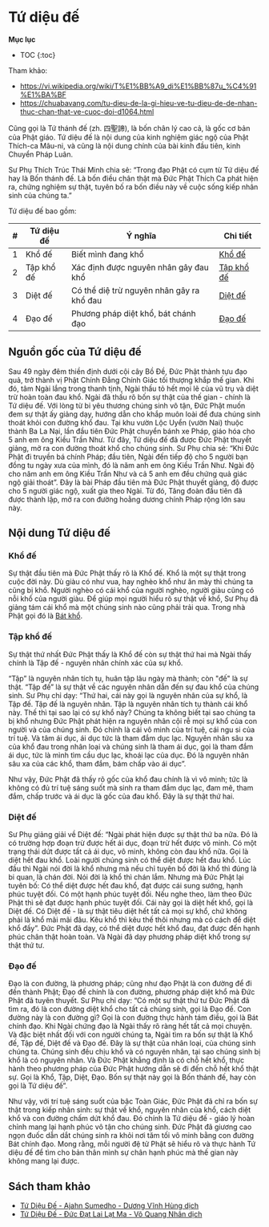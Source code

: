 # Tứ diệu đế

**Mục lục**

- TOC
{:toc}

Tham khảo:

- <https://vi.wikipedia.org/wiki/T%E1%BB%A9_di%E1%BB%87u_%C4%91%E1%BA%BF>
- <https://chuabavang.com/tu-dieu-de-la-gi-hieu-ve-tu-dieu-de-de-nhan-thuc-chan-that-ve-cuoc-doi-d1064.html>

Cũng gọi là Tứ thánh đế (zh. 四聖諦), là bốn chân lý cao cả, là gốc cơ bản của Phật giáo. Tứ diệu đế là nội dung của kinh nghiệm giác ngộ của Phật Thích-ca Mâu-ni, và cũng là nội dung chính của bài kinh đầu tiên, kinh Chuyển Pháp Luân.

Sư Phụ Thích Trúc Thái Minh chia sẻ: “Trong đạo Phật có cụm từ Tứ diệu đế hay là Bốn thánh đế. Là bốn điều chân thật mà Đức Phật Thích Ca phát hiện ra, chứng nghiệm sự thật, tuyên bố ra bốn điều này về cuộc sống kiếp nhân sinh của chúng ta.”

Tứ diệu đế bao gồm:

|#   |Tứ diệu đế |Ý nghĩa  |Chi tiết  |
|----|-----------|---------|----------|
|1   |Khổ đế     |Biết mình đang khổ  | [Khổ đế](#khổ-đế)        |
|2   |Tập khổ đế |Xác định được nguyên nhân gây đau khổ  |[Tập khổ đế](#tập-khổ-đế)        |
|3   |Diệt đế    |Có thể diệ trừ nguyên nhân gây ra khổ đau |[Diệt đế](#diệt-đế)         |
|4   |Đạo đế     |Phương pháp diệt khổ, bát chánh đạo |[Đạo đế](#đạo-đế)         |

## Nguồn gốc của Tứ diệu đế

Sau 49 ngày đêm thiền định dưới cội cây Bồ Đề, Đức Phật thành tựu đạo quả, trở thành vị Phật Chính Đẳng Chính Giác tối thượng khắp thế gian. Khi đó, tâm Ngài lắng trong thanh tịnh, Ngài thấu tỏ hết mọi lẽ của vũ trụ và diệt trừ hoàn toàn đau khổ. Ngài đã thấu rõ bốn sự thật của thế gian - chính là Tứ diệu đế. Với lòng từ bi yêu thương chúng sinh vô tận, Đức Phật muốn đem sự thật ấy giảng dạy, hướng dẫn cho khắp muôn loài để đưa chúng sinh thoát khỏi con đường khổ đau. Tại khu vườn Lộc Uyển (vườn Nai) thuộc thành Ba La Nại, lần đầu tiên Đức Phật chuyển bánh xe Pháp, giáo hóa cho 5 anh em ông Kiều Trần Như. Từ đây, Tứ diệu đế đã được Đức Phật thuyết giảng, mở ra con đường thoát khổ cho chúng sinh. Sư Phụ chia sẻ: “Khi Đức Phật đi truyền bá chính Pháp; đầu tiên, Ngài đến tiếp độ cho 5 người bạn đồng tu ngày xưa của mình, đó là năm anh em ông Kiều Trần Như. Ngài độ cho năm anh em ông Kiều Trần Như và cả 5 anh em đều chứng quả giác ngộ giải thoát”. Đây là bài Pháp đầu tiên mà Đức Phật thuyết giảng, độ được cho 5 người giác ngộ, xuất gia theo Ngài. Từ đó, Tăng đoàn đầu tiên đã được thành lập, mở ra con đường hoằng dương chính Pháp rộng lớn sau này.

## Nội dung Tứ diệu đế

### Khổ đế

Sự thật đầu tiên mà Đức Phật thấy rõ là Khổ đế. Khổ là một sự thật trong cuộc đời này. Dù giàu có như vua, hay nghèo khổ như ăn mày thì chúng ta cũng bị khổ. Người nghèo có cái khổ của người nghèo, người giàu cũng có nỗi khổ của người giàu. Để giúp mọi người hiểu rõ sự thật về khổ, Sư Phụ đã giảng tám cái khổ mà một chúng sinh nào cũng phải trải qua. Trong nhà Phật gọi đó là [Bát khổ](bat_kho.md).

### Tập khổ đế

Sự thật thứ nhất Đức Phật thấy là Khổ đế còn sự thật thứ hai mà Ngài thấy chính là Tập đế - nguyên nhân chính xác của sự khổ.

“Tập” là nguyên nhân tích tụ, huân tập lâu ngày mà thành; còn "đế" là sự thật. “Tập đế” là sự thật về các nguyên nhân dẫn đến sự đau khổ của chúng sinh. Sư Phụ chỉ dạy: “Thứ hai, cái này gọi là nguyên nhân của sự khổ, là Tập đế. Tập đế là nguyên nhân. Tập là nguyên nhân tích tụ thành cái khổ này. Thế thì tại sao lại có sự khổ này? Chúng ta không biết tại sao chúng ta bị khổ nhưng Đức Phật phát hiện ra nguyên nhân cội rễ mọi sự khổ của con người và của chúng sinh. Đó chính là cái vô minh của trí tuệ, cái ngu si của trí tuệ. Và tâm ái dục, ái dục tức là tham đắm dục lạc. Nguyên nhân sâu xa của khổ đau trong nhân loại và chúng sinh là tham ái dục, gọi là tham đắm ái dục, tức là mình tìm cầu dục lạc, khoái lạc của dục. Đó là nguyên nhân sâu xa của các khổ, tham đắm, bám chấp vào ái dục”.

Như vậy, Đức Phật đã thấy rõ gốc của khổ đau chính là vì vô minh; tức là không có đủ trí tuệ sáng suốt mà sinh ra tham đắm dục lạc, đam mê, tham đắm, chấp trước và ái dục là gốc của đau khổ. Đây là sự thật thứ hai.

### Diệt đế

Sư Phụ giảng giải về Diệt đế: “Ngài phát hiện được sự thật thứ ba nữa. Đó là có trường hợp đoạn trừ được hết ái dục, đoạn trừ hết được vô minh. Có một trạng thái dứt được tất cả ái dục, vô minh, không còn đau khổ nữa. Gọi là diệt hết đau khổ. Loài người chúng sinh có thể diệt được hết đau khổ. Lúc đầu thì Ngài nói đời là khổ nhưng mà nếu chỉ tuyên bố đời là khổ thì đúng là bi quan, là chán đời. Nói đời là khổ thì chán lắm. Nhưng mà Đức Phật lại tuyên bố: Có thể diệt được hết đau khổ, đạt được cái sung sướng, hạnh phúc tuyệt đối. Có một hạnh phúc tuyệt đối. Nếu nghe theo, làm theo Đức Phật thì sẽ đạt được hạnh phúc tuyệt đối. Cái này gọi là diệt hết khổ, gọi là Diệt đế. Có Diệt đế - là sự thật tiêu diệt hết tất cả mọi sự khổ, chứ không phải là khổ mãi mãi đâu. Kêu khổ thì kêu thế thôi nhưng mà có cách để diệt khổ đấy”. Đức Phật đã dạy, có thể diệt được hết khổ đau, đạt được đến hạnh phúc chân thật hoàn toàn. Và Ngài đã dạy phương pháp diệt khổ trong sự thật thứ tư.

### Đạo đế

Đạo là con đường, là phương pháp; cũng như đạo Phật là con đường để đi đến thành Phật; Đạo đế chính là con đường, phương pháp diệt khổ mà Đức Phật đã tuyên thuyết. Sư Phụ chỉ dạy: “Có một sự thật thứ tư Đức Phật đã tìm ra, đó là con đường diệt khổ cho tất cả chúng sinh, gọi là Đạo đế. Con đường này là con đường gì? Gọi là con đường thực hành tám điều, gọi là Bát chính đạo. Khi Ngài chứng đạo là Ngài thấy rõ ràng hết tất cả mọi chuyện. Và đặc biệt nhất đối với con người chúng ta, Ngài tìm ra bốn sự thật là Khổ đế, Tập đế, Diệt đế và Đạo đế. Đây là sự thật của nhân loại, của chúng sinh chúng ta. Chúng sinh đều chịu khổ và có nguyên nhân, tại sao chúng sinh bị khổ là có nguyên nhân. Và Đức Phật khẳng định là có chỗ hết khổ, thực hành theo phương pháp của Đức Phật hướng dẫn sẽ đi đến chỗ hết khổ thật sự. Gọi là Khổ, Tập, Diệt, Đạo. Bốn sự thật này gọi là Bốn thánh đế, hay còn gọi là Tứ diệu đế”.

Như vậy, với trí tuệ sáng suốt của bậc Toàn Giác, Đức Phật đã chỉ ra bốn sự thật trong kiếp nhân sinh: sự thật về khổ, nguyên nhân của khổ, cách diệt khổ và con đường chấm dứt khổ đau. Đó chính là Tứ diệu đế - giáo lý hoàn chỉnh mang lại hạnh phúc vô tận cho chúng sinh. Đức Phật đã giương cao ngọn đuốc dẫn dắt chúng sinh ra khỏi nơi tăm tối vô minh bằng con đường Bát chính đạo. Mong rằng, mỗi người đệ tử Phật sẽ hiểu rõ và thực hành Tứ diệu đế để tìm cho bản thân mình sự chân hạnh phúc mà thế gian này không mang lại được.

## Sách tham khảo

- [Tứ Diệu Đế - Ajahn Sumedho - Dương Vĩnh Hùng dịch](../sach/Tu_Dieu_De-Ajahn_Sumedho-Duong_Vinh_Hung_dich.pdf)
- [Tứ Diệu Đế - Đức Đạt Lai Lạt Ma - Võ Quang Nhân dịch](../sach/Tu_Dieu_De-Duc_Dat_Lai_Lat_Ma-Vo_Quang_Nhan_dich.pdf)
